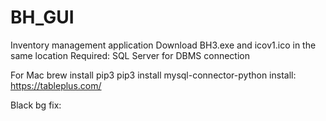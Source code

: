 # BH_GUI
Inventory management application
Download BH3.exe and icov1.ico in the same location
Required: SQL Server for DBMS connection

For Mac
brew install pip3
pip3 install mysql-connector-python
install: https://tableplus.com/

Black bg fix: <TBS>

